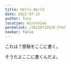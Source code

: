 ```yaml
---
title: Hello World
date: 2022-07-22
author: Toru
location: Hiroshima
permalink: /20220722b10.html
navbar: false
---
```

これは？原稿をここに書く。

そうだよここに書くんだよ。